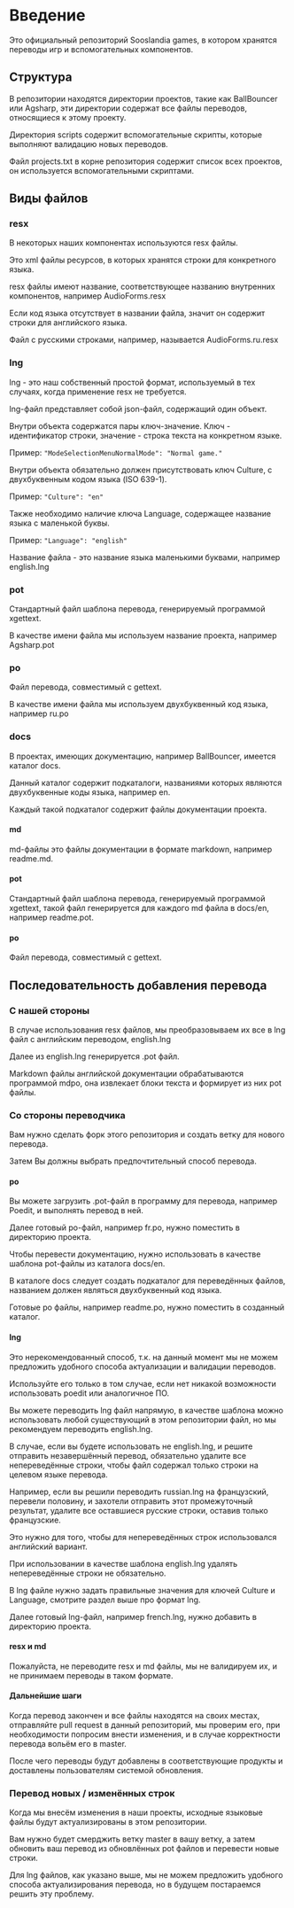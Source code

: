 # Введение
Это официальный репозиторий Sooslandia games, в котором хранятся переводы игр и вспомогательных компонентов.

## Структура
В репозитории находятся директории проектов, такие как BallBouncer или Agsharp, эти директории содержат все файлы переводов, относящиеся к этому проекту.

Директория scripts содержит вспомогательные скрипты, которые выполняют валидацию новых переводов.

Файл projects.txt в корне репозитория содержит список всех проектов, он используется вспомогательными скриптами.

## Виды файлов
### resx
В некоторых наших компонентах используются resx файлы.

Это xml файлы ресурсов, в которых хранятся строки для конкретного языка.

resx файлы имеют название, соответствующее названию внутренних компонентов, например AudioForms.resx

Если код языка отсутствует в названии файла, значит он содержит строки для английского языка.

Файл с русскими строками, например, называется AudioForms.ru.resx

### lng
lng - это наш собственный простой формат, используемый в тех случаях, когда применение resx не требуется.

lng-файл представляет собой json-файл, содержащий один объект.

Внутри объекта содержатся пары ключ-значение. Ключ - идентификатор строки, значение - строка текста на конкретном языке.

Пример: `"ModeSelectionMenuNormalMode": "Normal game."`

Внутри объекта обязательно должен присутствовать ключ Culture, с двухбуквенным кодом языка (ISO 639-1).

Пример: `"Culture": "en"`

Также необходимо наличие ключа Language, содержащее название языка с маленькой буквы.

Пример: `"Language": "english"`

Название файла - это название языка маленькими буквами, например english.lng

### pot
Стандартный файл шаблона перевода, генерируемый программой xgettext.

В качестве имени файла мы используем название проекта, например Agsharp.pot

### po
Файл перевода, совместимый с gettext.

В качестве имени файла мы используем двухбуквенный код языка, например ru.po

### docs
В проектах, имеющих документацию, например BallBouncer, имеется каталог docs.

Данный каталог содержит подкаталоги, названиями которых являются двухбуквенные коды языка, например en.

Каждый такой подкаталог содержит файлы документации проекта.

#### md
md-файлы это файлы документации в формате markdown, например readme.md.

#### pot
Стандартный файл шаблона перевода, генерируемый программой xgettext, такой файл генерируется для каждого md файла в docs/en, например readme.pot.

#### po
Файл перевода, совместимый с gettext.

## Последовательность добавления перевода
### С нашей стороны
В случае использования resx файлов, мы преобразовываем их все в lng файл с английским переводом, english.lng

Далее из english.lng генерируется <project name>.pot файл.

Markdown файлы английской документации обрабатываются программой mdpo, она извлекает блоки текста и формирует из них pot файлы.

### Со стороны переводчика
Вам нужно сделать форк этого репозитория и создать ветку для нового перевода.

Затем Вы должны выбрать предпочтительный способ перевода.

#### po
Вы можете загрузить .pot-файл в программу для перевода, например Poedit, и выполнять перевод в ней.

Далее готовый po-файл, например fr.po, нужно поместить в директорию проекта.

Чтобы перевести документацию, нужно использовать в качестве шаблона pot-файлы из каталога docs/en.

В каталоге docs следует создать подкаталог для переведённых файлов, названием должен являться двухбуквенный код языка.

Готовые po файлы, например readme.po, нужно поместить в созданный каталог.

#### lng
Это нерекомендованный способ, т.к. на данный момент мы не можем предложить удобного способа актуализации и валидации переводов.

Используйте его только в том случае, если нет никакой возможности использовать poedit или аналогичное ПО.

Вы можете переводить lng файл напрямую, в качестве шаблона можно использовать любой существующий в этом репозитории файл, но мы рекомендуем переводить english.lng.

В случае, если вы будете использовать не english.lng, и решите отправить незавершённый перевод, обязательно удалите все непереведённые строки, чтобы файл содержал только строки на целевом языке перевода.

Например, если вы решили переводить russian.lng на французский, перевели половину, и захотели отправить этот промежуточный результат, удалите все оставшиеся русские строки, оставив только французские.

Это нужно для того, чтобы для непереведённых строк использовался английский вариант.

При использовании в качестве шаблона english.lng удалять непереведённые строки не обязательно.

В lng файле нужно задать правильные значения для ключей Culture и Language, смотрите раздел выше про формат lng.

Далее готовый lng-файл, например french.lng, нужно добавить в директорию проекта.

#### resx и md
Пожалуйста, не переводите resx и md файлы, мы не валидируем их, и не принимаем переводы в таком формате.

#### Дальнейшие шаги
Когда перевод закончен и все файлы находятся на своих местах, отправляйте pull request в данный репозиторий, мы проверим его, при необходимости попросим внести изменения, и в случае корректности перевода вольём его в master.

После чего переводы будут добавлены в соответствующие продукты и доставлены пользователям системой обновления.

### Перевод новых / изменённых строк
Когда мы внесём изменения в наши проекты, исходные языковые файлы будут актуализированы в этом репозитории.

Вам нужно будет смерджить ветку master в вашу ветку, а затем обновить ваш перевод из обновлённых pot файлов и перевести новые строки.

Для lng файлов, как указано выше, мы не можем предложить удобного способа актуализирования перевода, но в будущем постараемся решить эту проблему.
